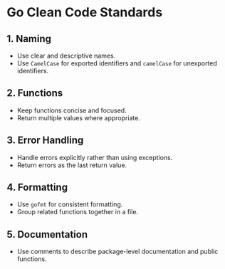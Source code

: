 # Go Clean Code Standards

## 1. Naming
- Use clear and descriptive names.
- Use `CamelCase` for exported identifiers and `camelCase` for unexported identifiers.

## 2. Functions
- Keep functions concise and focused.
- Return multiple values where appropriate.

## 3. Error Handling
- Handle errors explicitly rather than using exceptions.
- Return errors as the last return value.

## 4. Formatting
- Use `gofmt` for consistent formatting.
- Group related functions together in a file.

## 5. Documentation
- Use comments to describe package-level documentation and public functions.